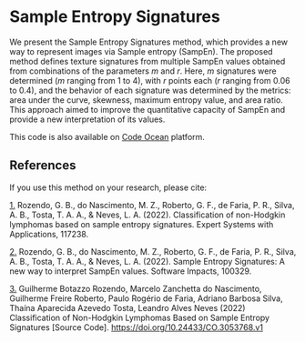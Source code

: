 # Sample Entropy Signatures
We present the Sample Entropy Signatures method, which provides a new way to represent images via Sample entropy (SampEn). The proposed method defines texture signatures from multiple SampEn values obtained from combinations of the parameters _m_ and _r_. Here, _m_ signatures were determined (_m_ ranging from 1 to 4), with _r_ points each (_r_ ranging from 0.06 to 0.4), and the behavior of each signature was determined by the metrics: area under the curve, skewness, maximum entropy value, and area ratio. This approach aimed to improve the quantitative capacity of SampEn and provide a new interpretation of its values.

This code is also available on [Code Ocean](https://codeocean.com/capsule/1141247/tree/v1) platform.

## References
If you use this method on your research, please cite:

[1.](https://doi.org/10.1016/j.eswa.2022.117238) Rozendo, G. B., do Nascimento, M. Z., Roberto, G. F., de Faria, P. R., Silva, A. B., Tosta, T. A. A., & Neves, L. A. (2022). Classification of non-Hodgkin lymphomas based on sample entropy signatures. Expert Systems with Applications, 117238.

[2.](https://doi.org/10.1016/j.simpa.2022.100329) Rozendo, G. B., do Nascimento, M. Z., Roberto, G. F., de Faria, P. R., Silva, A. B., Tosta, T. A. A., & Neves, L. A. (2022). Sample Entropy Signatures: A new way to interpret SampEn values. Software Impacts, 100329.

[3.](https://doi.org/10.24433/CO.3053768.v1) Guilherme Botazzo Rozendo, Marcelo Zanchetta do Nascimento, Guilherme Freire Roberto, Paulo Rogério de Faria, Adriano Barbosa Silva, Thaína Aparecida Azevedo Tosta, Leandro Alves Neves (2022) Classification of Non-Hodgkin Lymphomas Based on Sample Entropy Signatures [Source Code]. https://doi.org/10.24433/CO.3053768.v1
